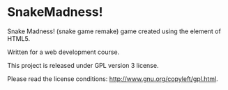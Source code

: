 SnakeMadness!
=============

Snake Madness! (snake game remake) game created using the <canvas> element of HTML5.

Written for a web development course.

This project is released under GPL version 3 license. 

Please read the license conditions: http://www.gnu.org/copyleft/gpl.html.
